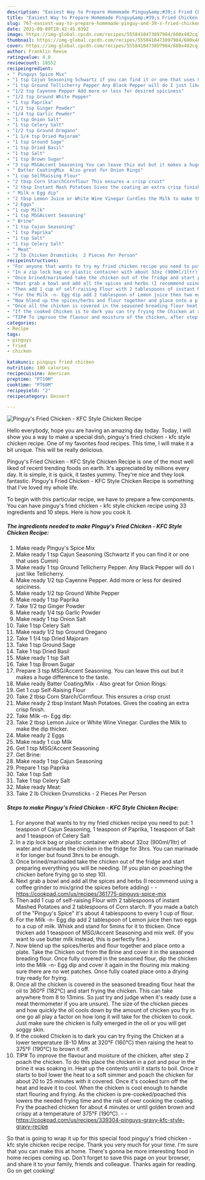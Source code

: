```yaml
---
description: "Easiest Way to Prepare Homemade Pinguy&amp;#39;s Fried Chicken - KFC Style Chicken Recipe"
title: "Easiest Way to Prepare Homemade Pinguy&amp;#39;s Fried Chicken - KFC Style Chicken Recipe"
slug: 767-easiest-way-to-prepare-homemade-pinguy-and-39-s-fried-chicken-kfc-style-chicken-recipe
date: 2021-09-09T18:42:45.039Z
image: https://img-global.cpcdn.com/recipes/5558410473897984/680x482cq70/pinguys-fried-chicken-kfc-style-chicken-recipe-recipe-main-photo.jpg
thumbnail: https://img-global.cpcdn.com/recipes/5558410473897984/680x482cq70/pinguys-fried-chicken-kfc-style-chicken-recipe-recipe-main-photo.jpg
cover: https://img-global.cpcdn.com/recipes/5558410473897984/680x482cq70/pinguys-fried-chicken-kfc-style-chicken-recipe-recipe-main-photo.jpg
author: Franklin Reese
ratingvalue: 4.8
reviewcount: 18552
recipeingredient:
- " Pinguys Spice Mix"
- "1 tsp Cajun Seasoning Schwartz if you can find it or one that uses Cumin"
- "1 tsp Ground Tellicherry Pepper Any Black Pepper will do I just like Tellicherry"
- "1/2 tsp Cayenne Pepper Add more or less for desired spiciness"
- "1/2 tsp Ground White Pepper"
- "1 tsp Paprika"
- "1/2 tsp Ginger Powder"
- "1/4 tsp Garlic Powder"
- "1 tsp Onion Salt"
- "1 tsp Celery Salt"
- "1/2 tsp Ground Oregano"
- "1 1/4 tsp Dried Majoram"
- "1 tsp Ground Sage"
- "1 tsp Dried Basil"
- "1 tsp Salt"
- "1 tsp Brown Sugar"
- "3 tsp MSGAccent Seasoning You can leave this out but it makes a huge difference to the taste"
- " Batter CoatingMix  Also great for Onion Rings"
- "1 cup SelfRaising Flour"
- "2 tbsp Corn StarchCornflour This ensures a crisp crust"
- "2 tbsp Instant Mash Potatoes Gives the coating an extra crisp finish"
- " Milk n Egg dip"
- "2 tbsp Lemon Juice or White Wine Vinegar Curdles the Milk to make the dip thicker"
- "2 Eggs"
- "1 cup Milk"
- "1 tsp MSGAccent Seasoning"
- " Brine"
- "1 tsp Cajun Seasoning"
- "1 tsp Paprika"
- "1 tsp Salt"
- "1 tsp Celery Salt"
- " Meat"
- "2 lb Chicken Drumsticks  2 Pieces Per Person"
recipeinstructions:
- "For anyone that wants to try my fried chicken recipe you need to put: 1 teaspoon of Cajun Seasoning, 1 teaspoon of Paprika, 1 teaspoon of Salt and 1 teaspoon of Celery Salt"
- "In a zip lock bag or plastic container with about 32oz (900ml/1ltr) of water and marinade the chicken in the fridge for 3hrs. You can marinade it for longer but found 3hrs to be enough."
- "Once brined/marinaded take the chicken out of the fridge and start preparing everything you will be needing. (If you plan on poaching the chicken before frying go to step 10)."
- "Next grab a bowl and add all the spices and herbs (I recommend using a coffee grinder to mix/grind the spices before adding)  https://cookpad.com/us/recipes/361775-pinguys-spice-mix"
- "Then add 1 cup of self-raising Flour with 2 tablespoons of instant Mashed Potatoes and 2 tablespoons of Corn starch. If you made a batch of the &#34;Pinguy&#39;s Spice&#34; it&#39;s about 4 tablespoons to every 1 cup of flour."
- "For the Milk -n- Egg dip add 2 tablespoon of Lemon juice then two eggs to a cup of milk. Whisk and stand for 5mins for it to thicken. Once thicken add 1 teaspoon of MSG/Accent Seasoning and mix well. (If you want to use butter milk instead, this is perfectly fine.)"
- "Now blend up the spices/herbs and flour together and place onto a plate. Take the Chicken out from the Brine and cover it in the seasoned breading flour. Once fully covered in the seasoned flour, dip the chicken into the Milk -n- Egg dip and cover it again in the flouring mix making sure there are no wet patches. Once fully coated place onto a drying tray ready for frying."
- "Once all the chicken is covered in the seasoned breading flour heat the oil to 360°F (182°C) and start frying the chicken. This can take anywhere from 8 to 13mins. So just try and judge when it&#39;s ready (use a meat thermometer if you are unsure). The size of the chicken pieces and how quickly the oil cools down by the amount of chicken you fry in one go all play a factor on how long it will take for the chicken to cook. Just make sure the chicken is fully emerged in the oil or you will get soggy skin."
- "If the cooked Chicken is to dark you can try frying the Chicken at a lower temperature (8-10 Mins at 320°F (160°C) then raising the heat to 375°F (190°C) to brown it off."
- "TIP# To improve the flavour and moisture of the chicken, after step 2 poach the chicken. To do this place the chicken in a pot and pour in the brine it was soaking in. Heat up the contents until it starts to boil. Once it starts to boil lower the heat to a soft simmer and poach the chicken for about 20 to 25 minutes with it covered. Once it&#39;s cooked turn off the heat and leave it to cool. When the chicken is cool enough to handle start flouring and frying. As the chicken is pre-cooked/poached this lowers the needed frying time and the risk of over cooking the coating. Fry the poached chicken for about 4 minutes or until golden brown and crispy at a temperature of 375°F (190°C).  https://cookpad.com/us/recipes/339304-pinguys-gravy-kfc-style-gravy-recipe"
categories:
- Recipe
tags:
- pinguys
- fried
- chicken

katakunci: pinguys fried chicken 
nutrition: 100 calories
recipecuisine: American
preptime: "PT19M"
cooktime: "PT60M"
recipeyield: "2"
recipecategory: Dessert

---
```



![Pinguy&#39;s Fried Chicken - KFC Style Chicken Recipe](https://img-global.cpcdn.com/recipes/5558410473897984/680x482cq70/pinguys-fried-chicken-kfc-style-chicken-recipe-recipe-main-photo.jpg)

Hello everybody, hope you are having an amazing day today. Today, I will show you a way to make a special dish, pinguy&#39;s fried chicken - kfc style chicken recipe. One of my favorites food recipes. This time, I will make it a bit unique. This will be really delicious.

Pinguy&#39;s Fried Chicken - KFC Style Chicken Recipe is one of the most well liked of recent trending foods on earth. It's appreciated by millions every day. It is simple, it is quick, it tastes yummy. They're nice and they look fantastic. Pinguy&#39;s Fried Chicken - KFC Style Chicken Recipe is something that I've loved my whole life.




To begin with this particular recipe, we have to prepare a few components. You can have pinguy&#39;s fried chicken - kfc style chicken recipe using 33 ingredients and 10 steps. Here is how you cook it.

<!--inarticleads1-->

##### The ingredients needed to make Pinguy&#39;s Fried Chicken - KFC Style Chicken Recipe:

1. Make ready  Pinguy&#39;s Spice Mix
1. Make ready 1 tsp Cajun Seasoning (Schwartz if you can find it or one that uses Cumin)
1. Make ready 1 tsp Ground Tellicherry Pepper. Any Black Pepper will do I just like Tellicherry.
1. Make ready 1/2 tsp Cayenne Pepper. Add more or less for desired spiciness.
1. Make ready 1/2 tsp Ground White Pepper
1. Make ready 1 tsp Paprika
1. Take 1/2 tsp Ginger Powder
1. Make ready 1/4 tsp Garlic Powder
1. Make ready 1 tsp Onion Salt
1. Take 1 tsp Celery Salt
1. Make ready 1/2 tsp Ground Oregano
1. Take 1 1/4 tsp Dried Majoram
1. Take 1 tsp Ground Sage
1. Take 1 tsp Dried Basil
1. Make ready 1 tsp Salt
1. Take 1 tsp Brown Sugar
1. Prepare 3 tsp MSG/Accent Seasoning. You can leave this out but it makes a huge difference to the taste.
1. Make ready  Batter Coating/Mix - Also great for Onion Rings:
1. Get 1 cup Self-Raising Flour
1. Take 2 tbsp Corn Starch/Cornflour. This ensures a crisp crust
1. Make ready 2 tbsp Instant Mash Potatoes. Gives the coating an extra crisp finish.
1. Take  Milk -n- Egg dip:
1. Take 2 tbsp Lemon Juice or White Wine Vinegar. Curdles the Milk to make the dip thicker.
1. Make ready 2 Eggs
1. Make ready 1 cup Milk
1. Get 1 tsp MSG/Accent Seasoning
1. Get  Brine:
1. Make ready 1 tsp Cajun Seasoning
1. Prepare 1 tsp Paprika
1. Take 1 tsp Salt
1. Take 1 tsp Celery Salt
1. Make ready  Meat:
1. Take 2 lb Chicken Drumsticks - 2 Pieces Per Person




<!--inarticleads2-->

##### Steps to make Pinguy&#39;s Fried Chicken - KFC Style Chicken Recipe:

1. For anyone that wants to try my fried chicken recipe you need to put: 1 teaspoon of Cajun Seasoning, 1 teaspoon of Paprika, 1 teaspoon of Salt and 1 teaspoon of Celery Salt
1. In a zip lock bag or plastic container with about 32oz (900ml/1ltr) of water and marinade the chicken in the fridge for 3hrs. You can marinade it for longer but found 3hrs to be enough.
1. Once brined/marinaded take the chicken out of the fridge and start preparing everything you will be needing. (If you plan on poaching the chicken before frying go to step 10).
1. Next grab a bowl and add all the spices and herbs (I recommend using a coffee grinder to mix/grind the spices before adding) -  - https://cookpad.com/us/recipes/361775-pinguys-spice-mix
1. Then add 1 cup of self-raising Flour with 2 tablespoons of instant Mashed Potatoes and 2 tablespoons of Corn starch. If you made a batch of the &#34;Pinguy&#39;s Spice&#34; it&#39;s about 4 tablespoons to every 1 cup of flour.
1. For the Milk -n- Egg dip add 2 tablespoon of Lemon juice then two eggs to a cup of milk. Whisk and stand for 5mins for it to thicken. Once thicken add 1 teaspoon of MSG/Accent Seasoning and mix well. (If you want to use butter milk instead, this is perfectly fine.)
1. Now blend up the spices/herbs and flour together and place onto a plate. Take the Chicken out from the Brine and cover it in the seasoned breading flour. Once fully covered in the seasoned flour, dip the chicken into the Milk -n- Egg dip and cover it again in the flouring mix making sure there are no wet patches. Once fully coated place onto a drying tray ready for frying.
1. Once all the chicken is covered in the seasoned breading flour heat the oil to 360°F (182°C) and start frying the chicken. This can take anywhere from 8 to 13mins. So just try and judge when it&#39;s ready (use a meat thermometer if you are unsure). The size of the chicken pieces and how quickly the oil cools down by the amount of chicken you fry in one go all play a factor on how long it will take for the chicken to cook. Just make sure the chicken is fully emerged in the oil or you will get soggy skin.
1. If the cooked Chicken is to dark you can try frying the Chicken at a lower temperature (8-10 Mins at 320°F (160°C) then raising the heat to 375°F (190°C) to brown it off.
1. TIP# To improve the flavour and moisture of the chicken, after step 2 poach the chicken. To do this place the chicken in a pot and pour in the brine it was soaking in. Heat up the contents until it starts to boil. Once it starts to boil lower the heat to a soft simmer and poach the chicken for about 20 to 25 minutes with it covered. Once it&#39;s cooked turn off the heat and leave it to cool. When the chicken is cool enough to handle start flouring and frying. As the chicken is pre-cooked/poached this lowers the needed frying time and the risk of over cooking the coating. Fry the poached chicken for about 4 minutes or until golden brown and crispy at a temperature of 375°F (190°C). -  - https://cookpad.com/us/recipes/339304-pinguys-gravy-kfc-style-gravy-recipe




So that is going to wrap it up for this special food pinguy&#39;s fried chicken - kfc style chicken recipe recipe. Thank you very much for your time. I'm sure that you can make this at home. There's gonna be more interesting food in home recipes coming up. Don't forget to save this page on your browser, and share it to your family, friends and colleague. Thanks again for reading. Go on get cooking!
